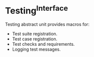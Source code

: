 # Testing<sup>Interface</sup>

Testing abstract unit provides macros for:

- Test suite registration.
- Test case registration.
- Test checks and requirements.
- Logging test messages.
